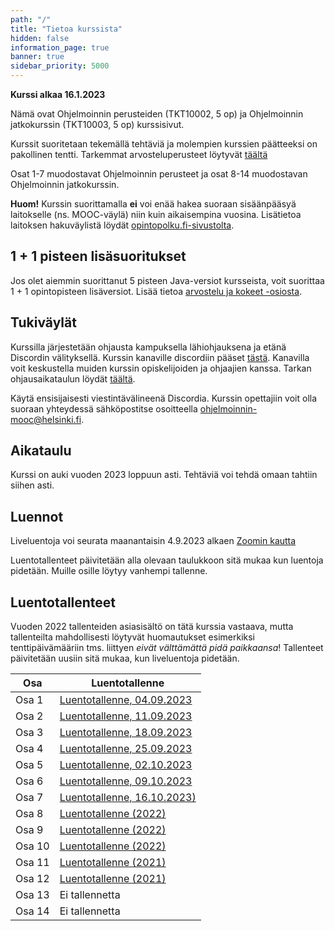 ```yaml
---
path: "/"
title: "Tietoa kurssista"
hidden: false
information_page: true
banner: true
sidebar_priority: 5000
---
```


**Kurssi alkaa 16.1.2023**

Nämä ovat Ohjelmoinnin perusteiden (TKT10002, 5 op) ja Ohjelmoinnin jatkokurssin (TKT10003, 5 op) kurssisivut.

Kurssit suoritetaan tekemällä tehtäviä ja molempien kurssien päätteeksi on pakollinen tentti.
Tarkemmat arvosteluperusteet löytyvät [täältä](/arvostelu-ja-kokeet)

Osat 1-7 muodostavat Ohjelmoinnin perusteet ja osat 8-14 muodostavan Ohjelmoinnin jatkokurssin.

**Huom!** Kurssin suorittamalla **ei** voi enää hakea suoraan sisäänpääsyä laitokselle (ns. MOOC-väylä) niin kuin aikaisempina vuosina. Lisätietoa laitoksen hakuväylistä löydät [opintopolku.fi-sivustolta](https://opintopolku.fi/app/#!/haku/tietojenk%C3%A4sittelytiede?page=1&facetFilters=teachingLangCode_ffm:FI&tab=los).

## 1 + 1 pisteen lisäsuoritukset

Jos olet aiemmin suorittanut 5 pisteen Java-versiot kursseista, voit suorittaa 1 + 1 opintopisteen lisäversiot. Lisää tietoa [arvostelu ja kokeet -osiosta](/arvostelu-ja-kokeet).

## Tukiväylät

Kurssilla järjestetään ohjausta kampuksella lähiohjauksena ja etänä Discordin välityksellä.
Kurssin kanaville discordiin pääset [tästä](https://study.cs.helsinki.fi/discord/join/ohjelmoinnin_mooc).
Kanavilla voit keskustella muiden kurssin opiskelijoiden ja ohjaajien kanssa.
Tarkan ohjausaikataulun löydät [täältä](/tuki).

Käytä ensisijaisesti viestintävälineenä Discordia. Kurssin opettajiin voit olla suoraan yhteydessä sähköpostitse osoitteella ohjelmoinnin-mooc@helsinki.fi.


## Aikataulu

Kurssi on auki vuoden 2023 loppuun asti. Tehtäviä voi tehdä omaan tahtiin siihen asti.

## Luennot

Liveluentoja voi seurata maanantaisin 4.9.2023 alkaen [Zoomin kautta](https://helsinki.zoom.us/j/68982308202?pwd=dFBGak1rUTlUUmZXKzJwOUkzcTUzUT09)

Luentotallenteet päivitetään alla olevaan taulukkoon sitä mukaa kun luentoja pidetään. Muille osille löytyy vanhempi tallenne.

## Luentotallenteet

Vuoden 2022 tallenteiden asiasisältö on tätä kurssia vastaava, mutta tallenteilta mahdollisesti löytyvät huomautukset esimerkiksi tenttipäivämääriin tms. liittyen _eivät välttämättä pidä paikkaansa_!
Tallenteet päivitetään uusiin sitä mukaa, kun liveluentoja pidetään.

Osa    | Luentotallenne
-------|---------------
Osa 1  | [Luentotallenne, 04.09.2023](https://youtu.be/D747XGyM3Ys)
Osa 2  | [Luentotallenne, 11.09.2023](https://youtu.be/CGBUjc_ZbfE)
Osa 3  | [Luentotallenne, 18.09.2023](https://youtu.be/MXdj96x2sdo)
Osa 4  | [Luentotallenne, 25.09.2023](https://youtu.be/W8D7xonW-Ss)
Osa 5  | [Luentotallenne, 02.10.2023](https://youtu.be/F6AyZORGcac)
Osa 6  | [Luentotallenne, 09.10.2023](https://youtu.be/MI9LLe4n_WQ)
Osa 7  | [Luentotallenne, 16.10.2023)](https://youtu.be/dst-3rSenIw)
Osa 8  | [Luentotallenne (2022)](https://youtu.be/A5F1pohaBDo)
Osa 9  | [Luentotallenne (2022)](https://youtu.be/vU4AA-9pWAM)
Osa 10 | [Luentotallenne (2022)](https://youtu.be/Hod7Tvfv1w4)
Osa 11 | [Luentotallenne (2021)](https://youtu.be/Rn7RNTnsIvo)
Osa 12 | [Luentotallenne (2021)](https://youtu.be/sfhFTHy-ANU)
Osa 13 | Ei tallennetta
Osa 14 | Ei tallennetta
